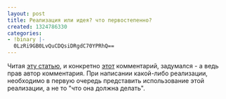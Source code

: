 ```yaml
---
layout: post
title: Реализация или идея? что первостепенно?
created: 1324786330
categories:
- !binary |-
  0LzRi9GB0LvQuCDQsiDRgdC70YPRhQ==
---
```

Читая <a href="http://habrahabr.ru/blogs/cpp/133084/">эту статью</a>, и конкретно <a href="http://habrahabr.ru/blogs/cpp/133084/#comment_4434173">этот</a> комментарий, задумался - а ведь прав автор комментария. При написании какой-либо реализации, необходимо в первую очередь представить использование этой реализации, а не то "что она должна делать".

